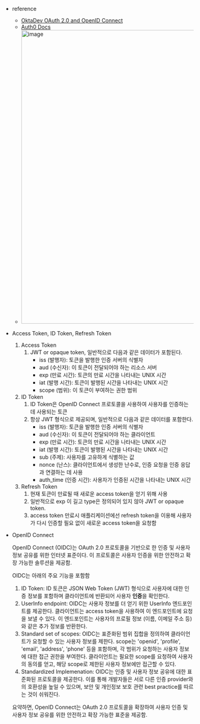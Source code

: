- reference
    - [OktaDev OAuth 2.0 and OpenID Connect](https://www.youtube.com/watch?v=996OiexHze0&ab_channel=OktaDev)
    - [Auth0 Docs](https://auth0.com/docs/get-started/authentication-and-authorization-flow/authorization-code-flow)
    - <img width="776" alt="image" src="https://user-images.githubusercontent.com/84627144/228293623-0bb94ed7-c5bf-475c-aa35-db7bcc162a30.png">



- Access Token, ID Token, Refresh Token
    1. Access Token
        1. JWT or opaque token, 일반적으로 다음과 같은 데이터가 포함된다.
            - iss (발행자): 토큰을 발행한 인증 서버의 식별자
            - aud (수신자): 이 토큰이 전달되어야 하는 리소스 서버
            - exp (만료 시간): 토큰의 만료 시간을 나타내는 UNIX 시간
            - iat (발행 시간): 토큰이 발행된 시간을 나타내는 UNIX 시간
            - scope (범위): 이 토큰이 부여하는 권한 범위
    2. ID Token
        1. ID Token은 OpenID Connect 프로토콜을 사용하여 사용자를 인증하는 데 사용되는 토큰
        2. 항상 JWT 형식으로 제공되며, 일반적으로 다음과 같은 데이터를 포함한다.
            - iss (발행자): 토큰을 발행한 인증 서버의 식별자
            - aud (수신자): 이 토큰이 전달되어야 하는 클라이언트
            - exp (만료 시간): 토큰의 만료 시간을 나타내는 UNIX 시간
            - iat (발행 시간): 토큰이 발행된 시간을 나타내는 UNIX 시간
            - sub (주제): 사용자를 고유하게 식별하는 값
            - nonce (난스): 클라이언트에서 생성한 난수로, 인증 요청을 인증 응답과 연결하는 데 사용
            - auth_time (인증 시간): 사용자가 인증된 시간을 나타내는 UNIX 시간
    3. Refresh Token
        1. 현재 토큰이 만료될 때 새로운 access token을 얻기 위해 사용
        2. 일반적으로 exp 이 길고 type은 정의되어 있지 않아 JWT or opaque token. 
        3. access token 만료시 애플리케이션에선 refresh token을 이용해 사용자가 다시 인증할 필요 없이 새로운 access token을 요청함
- OpenID Connect
    
    OpenID Connect (OIDC)는 OAuth 2.0 프로토콜을 기반으로 한 인증 및 사용자 정보 공유를 위한 인터넷 표준이다. 이 프로토콜은 사용자 인증을 위한 안전하고 확장 가능한 솔루션을 제공함. 
    
    OIDC는 아래의 주요 기능을 포함함
    
    1. ID Token: ID 토큰은 JSON Web Token (JWT) 형식으로 사용자에 대한 인증 정보를 포함하며 클라이언트에 반환되어 사용자 **인증**을 확인한다. 
    2. UserInfo endpoint: OIDC는 사용자 정보를 더 얻기 위한 UserInfo 엔드포인트를 제공한다. 클라이언트는 access token을 사용하여 이 엔드포인트에 요청을 보낼 수 있다. 이 엔드포인트는 사용자의 프로필 정보 (이름, 이메일 주소 등)와 같은 추가 정보를 반환한다.
    3. Standard set of scopes: OIDC는 표준화된 범위 집합을 정의하여 클라이언트가 요청할 수 있는 사용자 정보를 제한다. scope는 'openid', 'profile', 'email', 'address', 'phone' 등을 포함하며, 각 범위가 요청하는 사용자 정보에 대한 접근 권한을 부여한다. 클라이언트는 필요한 scope를 요청하여 사용자의 동의를 얻고, 해당 scope로 제한된 사용자 정보에만 접근할 수 있다.
    4. Standardized Implemenation: OIDC는 인증 및 사용자 정보 공유에 대한 표준화된 프로토콜을 제공한다. 이를 통해 개발자들은 서로 다른 인증 provider와의 호환성을 높일 수 있으며, 보안 및 개인정보 보호 관련 best practice를 따르는 것이 쉬워진다.
    
    요약하면, OpenID Connect는 OAuth 2.0 프로토콜을 확장하여 사용자 인증 및 사용자 정보 공유를 위한 안전하고 확장 가능한 표준을 제공함.
